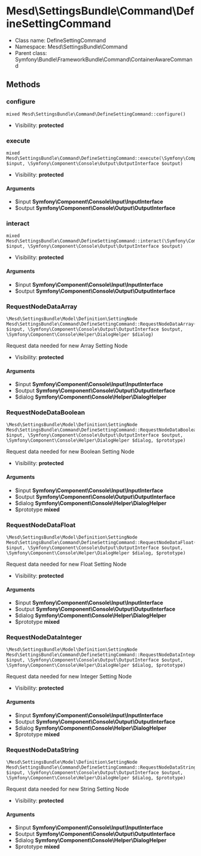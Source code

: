 Mesd\SettingsBundle\Command\DefineSettingCommand
===============






* Class name: DefineSettingCommand
* Namespace: Mesd\SettingsBundle\Command
* Parent class: Symfony\Bundle\FrameworkBundle\Command\ContainerAwareCommand







Methods
-------


### configure

    mixed Mesd\SettingsBundle\Command\DefineSettingCommand::configure()





* Visibility: **protected**




### execute

    mixed Mesd\SettingsBundle\Command\DefineSettingCommand::execute(\Symfony\Component\Console\Input\InputInterface $input, \Symfony\Component\Console\Output\OutputInterface $output)





* Visibility: **protected**


#### Arguments
* $input **Symfony\Component\Console\Input\InputInterface**
* $output **Symfony\Component\Console\Output\OutputInterface**



### interact

    mixed Mesd\SettingsBundle\Command\DefineSettingCommand::interact(\Symfony\Component\Console\Input\InputInterface $input, \Symfony\Component\Console\Output\OutputInterface $output)





* Visibility: **protected**


#### Arguments
* $input **Symfony\Component\Console\Input\InputInterface**
* $output **Symfony\Component\Console\Output\OutputInterface**



### RequestNodeDataArray

    \Mesd\SettingsBundle\Model\Definition\SettingNode Mesd\SettingsBundle\Command\DefineSettingCommand::RequestNodeDataArray(\Symfony\Component\Console\Input\InputInterface $input, \Symfony\Component\Console\Output\OutputInterface $output, \Symfony\Component\Console\Helper\DialogHelper $dialog)

Request data needed for new Array Setting Node



* Visibility: **protected**


#### Arguments
* $input **Symfony\Component\Console\Input\InputInterface**
* $output **Symfony\Component\Console\Output\OutputInterface**
* $dialog **Symfony\Component\Console\Helper\DialogHelper**



### RequestNodeDataBoolean

    \Mesd\SettingsBundle\Model\Definition\SettingNode Mesd\SettingsBundle\Command\DefineSettingCommand::RequestNodeDataBoolean(\Symfony\Component\Console\Input\InputInterface $input, \Symfony\Component\Console\Output\OutputInterface $output, \Symfony\Component\Console\Helper\DialogHelper $dialog, $prototype)

Request data needed for new Boolean Setting Node



* Visibility: **protected**


#### Arguments
* $input **Symfony\Component\Console\Input\InputInterface**
* $output **Symfony\Component\Console\Output\OutputInterface**
* $dialog **Symfony\Component\Console\Helper\DialogHelper**
* $prototype **mixed**



### RequestNodeDataFloat

    \Mesd\SettingsBundle\Model\Definition\SettingNode Mesd\SettingsBundle\Command\DefineSettingCommand::RequestNodeDataFloat(\Symfony\Component\Console\Input\InputInterface $input, \Symfony\Component\Console\Output\OutputInterface $output, \Symfony\Component\Console\Helper\DialogHelper $dialog, $prototype)

Request data needed for new Float Setting Node



* Visibility: **protected**


#### Arguments
* $input **Symfony\Component\Console\Input\InputInterface**
* $output **Symfony\Component\Console\Output\OutputInterface**
* $dialog **Symfony\Component\Console\Helper\DialogHelper**
* $prototype **mixed**



### RequestNodeDataInteger

    \Mesd\SettingsBundle\Model\Definition\SettingNode Mesd\SettingsBundle\Command\DefineSettingCommand::RequestNodeDataInteger(\Symfony\Component\Console\Input\InputInterface $input, \Symfony\Component\Console\Output\OutputInterface $output, \Symfony\Component\Console\Helper\DialogHelper $dialog, $prototype)

Request data needed for new Integer Setting Node



* Visibility: **protected**


#### Arguments
* $input **Symfony\Component\Console\Input\InputInterface**
* $output **Symfony\Component\Console\Output\OutputInterface**
* $dialog **Symfony\Component\Console\Helper\DialogHelper**
* $prototype **mixed**



### RequestNodeDataString

    \Mesd\SettingsBundle\Model\Definition\SettingNode Mesd\SettingsBundle\Command\DefineSettingCommand::RequestNodeDataString(\Symfony\Component\Console\Input\InputInterface $input, \Symfony\Component\Console\Output\OutputInterface $output, \Symfony\Component\Console\Helper\DialogHelper $dialog, $prototype)

Request data needed for new String Setting Node



* Visibility: **protected**


#### Arguments
* $input **Symfony\Component\Console\Input\InputInterface**
* $output **Symfony\Component\Console\Output\OutputInterface**
* $dialog **Symfony\Component\Console\Helper\DialogHelper**
* $prototype **mixed**


